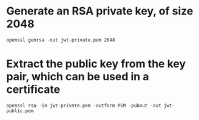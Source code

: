 # Generate an RSA private key, of size 2048
```shell
openssl genrsa -out jwt-private.pem 2048
```


# Extract the public key from the key pair, which can be used in a certificate
```shell
openssl rsa -in jwt-private.pem -outform PEM -pubout -out jwt-public.pem
```
